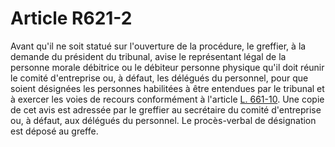 # Article R621-2

Avant qu'il ne soit statué sur l'ouverture de la procédure, le greffier, à la demande du président du tribunal, avise le représentant légal de la personne morale débitrice ou le débiteur personne physique qu'il doit réunir le comité d'entreprise ou, à défaut, les délégués du personnel, pour que soient désignées les personnes habilitées à être entendues par le tribunal et à exercer les voies de recours conformément à l'article <a href='/code-de-commerce/partie-legislative/livre-vi-des-difficultes-des-entreprises/titre-vi-des-dispositions-generales-de-procedure/chapitre-ier-des-voies-de-recours/l661-10.md' title='Code de commerce - art. L661-10 (V)'>L. 661-10</a>. Une copie de cet avis est adressée par le greffier au secrétaire du comité d'entreprise ou, à défaut, aux délégués du personnel. Le procès-verbal de désignation est déposé au greffe.